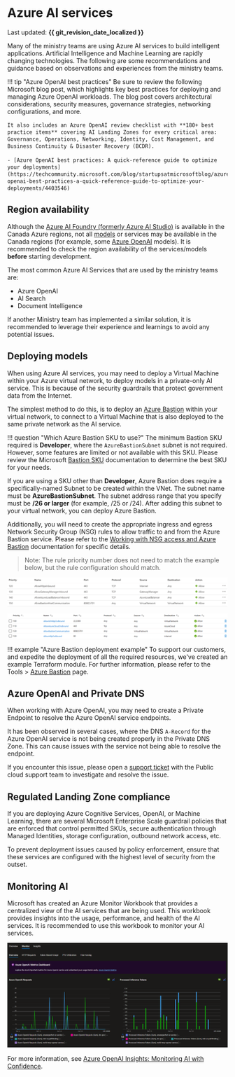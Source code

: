 # Azure AI services

Last updated: **{{ git_revision_date_localized }}**

Many of the ministry teams are using Azure AI services to build intelligent applications. Artificial Intelligence and Machine Learning are rapidly changing technologies. The following are some recommendations and guidance based on observations and experiences from the ministry teams.

!!! tip "Azure OpenAI best practices"
    Be sure to review the following Microsoft blog post, which highlights key best practices for deploying and managing Azure OpenAI workloads. The blog post covers architectural considerations, security measures, governance strategies, networking configurations, and more.

    It also includes an Azure OpenAI review checklist with **180+ best practice items** covering AI Landing Zones for every critical area: Governance, Operations, Networking, Identity, Cost Management, and Business Continuity & Disaster Recovery (BCDR).

    - [Azure OpenAI best practices: A quick-reference guide to optimize your deployments](https://techcommunity.microsoft.com/blog/startupsatmicrosoftblog/azure-openai-best-practices-a-quick-reference-guide-to-optimize-your-deployments/4403546)

## Region availability

Although the [Azure AI Foundry (formerly Azure AI Studio)](https://learn.microsoft.com/en-us/azure/ai-studio/what-is-ai-studio) is available in the Canada Azure regions, not all [models](https://azure.microsoft.com/en-us/products/ai-model-catalog?msockid=2274ddfe4fb768de0595c8be4e1d6918#tabs-pill-bar-oc92d8_tab0) or services may be available in the Canada regions (for example, some [Azure OpenAI](https://learn.microsoft.com/en-us/azure/ai-services/openai/concepts/models?tabs=global-standard%2Cstandard-chat-completions#model-summary-table-and-region-availability) models). It is recommended to check the region availability of the services/models **before** starting development.
<!-- Recommend review by Security and compliance team -->
The most common Azure AI Services that are used by the ministry teams are:

- Azure OpenAI
- AI Search
- Document Intelligence

If another Ministry team has implemented a similar solution, it is recommended to leverage their experience and learnings to avoid any potential issues.

## Deploying models

When using Azure AI services, you may need to deploy a Virtual Machine within your Azure virtual network, to deploy models in a private-only AI service. This is because of the security guardrails that protect government data from the Internet.

The simplest method to do this, is to deploy an [Azure Bastion](https://learn.microsoft.com/en-us/azure/bastion/quickstart-host-portal) within your virtual network, to connect to a Virtual Machine that is also deployed to the same private network as the AI service.

!!! question "Which Azure Bastion SKU to use?"
    The minimum Bastion SKU required is **Developer**, where the `AzureBastionSubnet` subnet is not required. However, some features are limited or not available with this SKU. Please review the Microsoft [Bastion SKU](https://learn.microsoft.com/en-us/azure/bastion/configuration-settings#skus) documentation to determine the best SKU for your needs.

If you are using a SKU other than **Developer**, Azure Bastion does require a specifically-named Subnet to be created within the VNet. The subnet name must be **AzureBastionSubnet**. The subnet address range that you specify must be **/26 or larger** (for example, /25 or /24). After adding this subnet to your virtual network, you can deploy Azure Bastion.

Additionally, you will need to create the appropriate ingress and egress Network Security Group (NSG) rules to allow traffic to and from the Azure Bastion service. Please refer to the [Working with NSG access and Azure Bastion](https://learn.microsoft.com/en-us/azure/bastion/bastion-nsg#apply) documentation for specific details.

> Note: The rule priority number does not need to match the example below, but the rule configuration should match.

[![Azure Bastion - Ingress Rules](../images/azure-bastion-inbound-nsg-rules.png "Azure Bastion - Ingress Rules")](https://learn.microsoft.com/en-us/azure/bastion/media/bastion-nsg/inbound.png#lightbox)

[![Azure Bastion - Egress Rules](../images/azure-bastion-outbound-nsg-rules.png "Azure Bastion - Egress Rules")](https://learn.microsoft.com/en-us/azure/bastion/media/bastion-nsg/outbound.png#lightbox)

!!! example "Azure Bastion deployment example"
    To support our customers, and expedite the deployment of all the required resources, we've created an example Terraform module. For further information, please refer to the Tools > [Azure Bastion](../tools/bastion.md) page.

## Azure OpenAI and Private DNS
<!-- Remove or update this section once it is confirmed that the Azure Policy resolves this -->
When working with Azure OpenAI, you may need to create a Private Endpoint to resolve the Azure OpenAI service endpoints.

It has been observed in several cases, where the DNS `A-Record` for the Azure OpenAI service is not being created properly in the Private DNS Zone. This can cause issues with the service not being able to resolve the endpoint.

If you encounter this issue, please open a [support ticket](../../welcome/support.md) with the Public cloud support team to investigate and resolve the issue.

## Regulated Landing Zone compliance
<!-- Recommend review by Security and compliance team -->
If you are deploying Azure Cognitive Services, OpenAI, or Machine Learning, there are several Microsoft Enterprise Scale guardrail policies that are enforced that control permitted SKUs, secure authentication through Managed Identities, storage configuration, outbound network access, etc.

To prevent deployment issues caused by policy enforcement, ensure that these services are configured with the highest level of security from the outset.

## Monitoring AI

Microsoft has created an Azure Monitor Workbook that provides a centralized view of the AI services that are being used. This workbook provides insights into the usage, performance, and health of the AI services. It is recommended to use this workbook to monitor your AI services.

![Azure Monitor OpenAI Insights Workbook](../images/azure-monitor-workbook-openai-insights.png "Azure Monitor OpenAI Insights Workbook")

For more information, see [Azure OpenAI Insights: Monitoring AI with Confidence](https://techcommunity.microsoft.com/blog/fasttrackforazureblog/azure-openai-insights-monitoring-ai-with-confidence/4026850).
